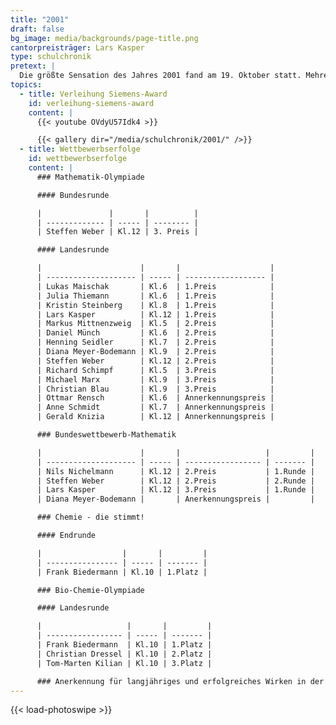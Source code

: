 ```yaml
---
title: "2001"
draft: false
bg_image: media/backgrounds/page-title.png
cantorpreisträger: Lars Kasper
type: schulchronik
pretext: |
  Die größte Sensation des Jahres 2001 fand am 19. Oktober statt. Mehrere Lehrer und Schüler nahmen im Schloss Bellevue in Berlin den Siemens Award für MINT-EC-Schulen aus den Händen von Bundespräsident Johannes Rau entgegen. Der 2. Platz ging an das Georg-Cantor-Gymnasium und war mit 10.000 Euro dotiert. Damit wurden die Zusammenarbeit mit Wirtschaftsunternehmen und die Verwendung moderner Techniken im naturwissenschaftlichen Unterricht gewürdigt. Ein Beispiel dafür ist der obligatorische Informatik-Unterricht ab der 7. Klasse. Auch die besondere Förderung von Schülern spielte eine Rolle beim Siemens Award. Und diese Förderung zahlte sich wieder einmal aus. Die 1. Preise von Stefan Schwarz, Roland Jacob, Christian Siebert, Maria Hörnke, Matthias Meissner, Steffen Forkmann, Jörg Premper und Alexander Pöhland im Landeswettbewerb „Jugend forscht“ stehen nur stellvertretend für die lange Liste an Preisträgern.
topics:
  - title: Verleihung Siemens-Award
    id: verleihung-siemens-award
    content: |
      {{< youtube OVdyU57Idk4 >}}

      {{< gallery dir="/media/schulchronik/2001/" />}}
  - title: Wettbewerbserfolge
    id: wettbewerbserfolge
    content: |
      ### Mathematik-Olympiade

      #### Bundesrunde

      |               |       |          |
      | ------------- | ----- | -------- |
      | Steffen Weber | Kl.12 | 3. Preis |

      #### Landesrunde

      |                      |       |                    |
      | -------------------- | ----- | ------------------ |
      | Lukas Maischak       | Kl.6  | 1.Preis            |
      | Julia Thiemann       | Kl.6  | 1.Preis            |
      | Kristin Steinberg    | Kl.8  | 1.Preis            |
      | Lars Kasper          | Kl.12 | 1.Preis            |
      | Markus Mittnenzweig  | Kl.5  | 2.Preis            |
      | Daniel Münch         | Kl.6  | 2.Preis            |
      | Henning Seidler      | Kl.7  | 2.Preis            |
      | Diana Meyer-Bodemann | Kl.9  | 2.Preis            |
      | Steffen Weber        | Kl.12 | 2.Preis            |
      | Richard Schimpf      | Kl.5  | 3.Preis            |
      | Michael Marx         | Kl.9  | 3.Preis            |
      | Christian Blau       | Kl.9  | 3.Preis            |
      | Ottmar Rensch        | Kl.6  | Annerkennungspreis |
      | Anne Schmidt         | Kl.7  | Annerkennungspreis |
      | Gerald Knizia        | Kl.12 | Annerkennungspreis |

      ### Bundeswettbewerb-Mathematik

      |                      |       |                   |         |
      | -------------------- | ----- | ----------------- | ------- |
      | Nils Nichelmann      | Kl.12 | 2.Preis           | 1.Runde |
      | Steffen Weber        | Kl.12 | 2.Preis           | 2.Runde |
      | Lars Kasper          | Kl.12 | 3.Preis           | 1.Runde |
      | Diana Meyer-Bodemann |       | Anerkennungspreis |         |

      ### Chemie - die stimmt!

      #### Endrunde

      |                  |       |         |
      | ---------------- | ----- | ------- |
      | Frank Biedermann | Kl.10 | 1.Platz |

      ### Bio-Chemie-Olympiade

      #### Landesrunde

      |                   |       |         |
      | ----------------- | ----- | ------- |
      | Frank Biedermann  | Kl.10 | 1.Platz |
      | Christian Dressel | Kl.10 | 2.Platz |
      | Tom-Marten Kilian | Kl.10 | 3.Platz |

      ### Anerkennung für langjähriges und erfolgreiches Wirken in der Schülerförderung auf mathematischem Gebiet erhielten: Dieter Kammel
---
```

{{< load-photoswipe >}}